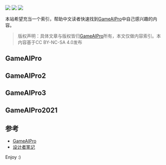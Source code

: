 <!-- # GameAIPro 简明中文索引 -->

![](https://img.shields.io/badge/游戏AI-blue.svg?style=flat)
![](https://img.shields.io/badge/作者-jskyzero-brightgreen.svg?style=flat)
![](https://img.shields.io/badge/日期-2022/05/24-brightgreen.svg?style=flat)

本站希望充当一个索引，帮助中文读者快速找到[GameAIPro](http://www.gameaipro.com/)中自己感兴趣的内容。


> 版权声明：具体文章与版权皆归[GameAIPro](http://www.gameaipro.com/)所有，本文仅做内容索引。本内容基于CC BY-NC-SA 4.0发布


## GameAIPro


## GameAIPro2


## GameAIPro3


## GameAIPro2021


## 参考

+ [GameAIPro](http://www.gameaipro.com/)
+ [设计者笔记](https://design.jskyzero.com/)

Enjoy :)


